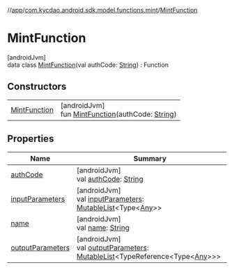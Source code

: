 //[app](../../../index.md)/[com.kycdao.android.sdk.model.functions.mint](../index.md)/[MintFunction](index.md)

# MintFunction

[androidJvm]\
data class [MintFunction](index.md)(val authCode: [String](https://kotlinlang.org/api/latest/jvm/stdlib/kotlin/-string/index.html)) : Function

## Constructors

| | |
|---|---|
| [MintFunction](-mint-function.md) | [androidJvm]<br>fun [MintFunction](-mint-function.md)(authCode: [String](https://kotlinlang.org/api/latest/jvm/stdlib/kotlin/-string/index.html)) |

## Properties

| Name | Summary |
|---|---|
| [authCode](auth-code.md) | [androidJvm]<br>val [authCode](auth-code.md): [String](https://kotlinlang.org/api/latest/jvm/stdlib/kotlin/-string/index.html) |
| [inputParameters](../../com.kycdao.android.sdk.model.functions.token_validation/-has-valid-token-function/index.md#2120670477%2FProperties%2F-912451524) | [androidJvm]<br>val [inputParameters](../../com.kycdao.android.sdk.model.functions.token_validation/-has-valid-token-function/index.md#2120670477%2FProperties%2F-912451524): [MutableList](https://kotlinlang.org/api/latest/jvm/stdlib/kotlin.collections/-mutable-list/index.html)&lt;Type&lt;[Any](https://kotlinlang.org/api/latest/jvm/stdlib/kotlin/-any/index.html)&gt;&gt; |
| [name](../../com.kycdao.android.sdk.model.functions.token_validation/-has-valid-token-function/index.md#-1400461842%2FProperties%2F-912451524) | [androidJvm]<br>val [name](../../com.kycdao.android.sdk.model.functions.token_validation/-has-valid-token-function/index.md#-1400461842%2FProperties%2F-912451524): [String](https://kotlinlang.org/api/latest/jvm/stdlib/kotlin/-string/index.html) |
| [outputParameters](../../com.kycdao.android.sdk.model.functions.token_validation/-has-valid-token-function/index.md#-1379076946%2FProperties%2F-912451524) | [androidJvm]<br>val [outputParameters](../../com.kycdao.android.sdk.model.functions.token_validation/-has-valid-token-function/index.md#-1379076946%2FProperties%2F-912451524): [MutableList](https://kotlinlang.org/api/latest/jvm/stdlib/kotlin.collections/-mutable-list/index.html)&lt;TypeReference&lt;Type&lt;[Any](https://kotlinlang.org/api/latest/jvm/stdlib/kotlin/-any/index.html)&gt;&gt;&gt; |
